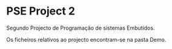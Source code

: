 # PSE Project 2
Segundo Projecto de Programação de sistemas Embutidos.

Os ficheiros relativos ao projecto encontram-se na pasta Demo.
